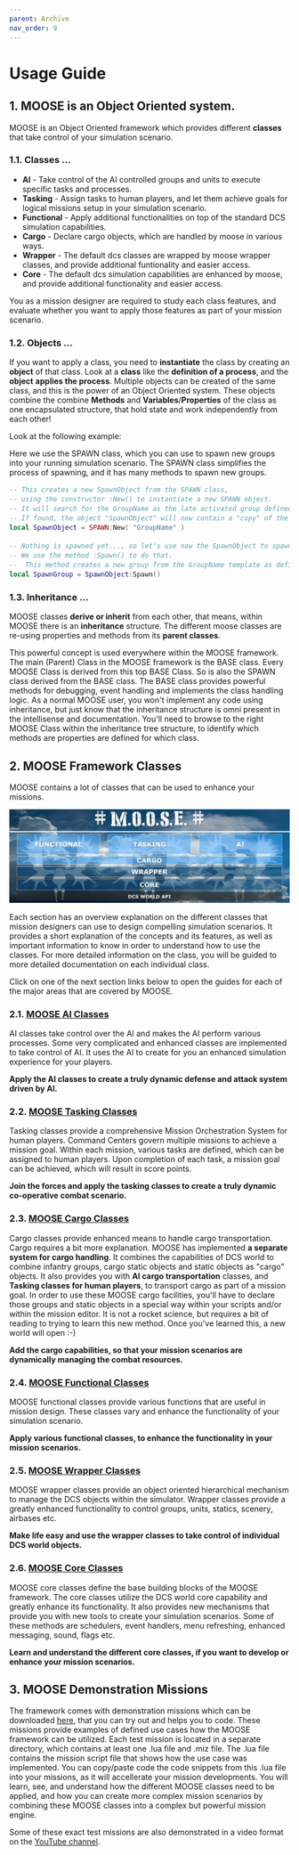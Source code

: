 ```yaml
---
parent: Archive
nav_order: 9
---
```


# Usage Guide

## 1. MOOSE is an Object Oriented system.

MOOSE is an Object Oriented framework which provides different **classes** that take control of your simulation scenario.

### 1.1. Classes ...

  * **AI** - Take control of the AI controlled groups and units to execute specific tasks and processes.
  * **Tasking** - Assign tasks to human players, and let them achieve goals for logical missions setup in your
    simulation scenario.
  * **Functional** - Apply additional functionalities on top of the standard DCS simulation capabilities.
  * **Cargo** - Declare cargo objects, which are handled by moose in various ways.
  * **Wrapper** - The default dcs classes are wrapped by moose wrapper classes, and provide additional funtionality and
    easier access.
  * **Core** - The default dcs simulation capabilities are enhanced by moose, and provide additional functionality and
    easier access.

You as a mission designer are required to study each class features, and evaluate whether you want to apply
those features as part of your mission scenario.

### 1.2. Objects ...

If you want to apply a class, you need to **instantiate** the class by creating an **object** of that class.
Look at a **class** like the **definition of a process**, and the **object** **applies the process**.
Multiple objects can be created of the same class, and this is the power of an Object Oriented system.
These objects combine the combine **Methods** and **Variables**/**Properties** of the class as one encapsulated
structure, that hold state and work independently from each other!

Look at the following example:

Here we use the SPAWN class, which you can use to spawn new groups into your running simulation scenario.
The SPAWN class simplifies the process of spawning, and it has many methods to spawn new groups.

```lua
-- This creates a new SpawnObject from the SPAWN class,
-- using the constructor :New() to instantiate a new SPAWN object.
-- It will search for the GroupName as the late activated group defined within your Mission Editor.
-- If found, the object "SpawnObject" will now contain a "copy" of the SPAWN class to apply the spawning process.
local SpawnObject = SPAWN:New( "GroupName" )

-- Nothing is spawned yet..., so let's use now the SpawnObject to spawn a new GROUP.
-- We use the method :Spawn() to do that.
--  This method creates a new group from the GroupName template as defined within the Mission Editor.
local SpawnGroup = SpawnObject:Spawn()
```

### 1.3. Inheritance ...

MOOSE classes **derive or inherit** from each other, that means,
within MOOSE there is an **inheritance** structure.
The different moose classes are re-using properties and methods from its **parent classes**.

This powerful concept is used everywhere within the MOOSE framework.
The main (Parent) Class in the MOOSE framework is the BASE class.
Every MOOSE Class is derived from this top BASE Class.
So is also the SPAWN class derived from the BASE class.
The BASE class provides powerful methods for debugging,
event handling and implements the class handling logic.
As a normal MOOSE user, you won't implement any code using inheritance,
but just know that the inheritance structure is omni present in the intellisense and documentation.
You'll need to browse to the right MOOSE Class within the inheritance tree structure,
to identify which methods are properties are defined for which class.



## 2. MOOSE Framework Classes

MOOSE contains a lot of classes that can be used to enhance your missions.

![MOOSE framework](../images/classes/overview.jpg)

Each section has an overview explanation on the different classes that mission designers can use to design compelling
simulation scenarios. It provides a short explanation of the concepts and its features, as well as important information
to know in order to understand how to use the classes.
For more detailed information on the class, you will be guided to more detailed documentation on each individual class.

Click on one of the next section links below to open the guides for each of the major areas that are covered by MOOSE.

### 2.1. [MOOSE AI Classes](classes-ai.md)

AI classes take control over the AI and makes the AI perform various processes.
Some very complicated and enhanced classes are implemented to take control of AI.
It uses the AI to create for you an enhanced simulation experience for your players.

**Apply the AI classes to create a truly dynamic defense and attack system driven by AI.**


### 2.2. [MOOSE Tasking Classes](classes-tasking.md)

Tasking classes provide a comprehensive Mission Orchestration System for human players.
Command Centers govern multiple missions to achieve a mission goal.
Within each mission, various tasks are defined, which can be assigned to human players.
Upon completion of each task, a mission goal can be achieved, which will result in score points.

**Join the forces and apply the tasking classes to create a truly dynamic co-operative combat scenario.**


### 2.3. [MOOSE Cargo Classes](classes-cargo.md)

Cargo classes provide enhanced means to handle cargo transportation.
Cargo requires a bit more explanation. MOOSE has implemented **a separate system for cargo handling**.
It combines the capabilities of DCS world to combine infantry groups, cargo static objects and static objects
as "cargo" objects.
It also provides you with **AI cargo transportation** classes,
and **Tasking classes for human players**, to transport cargo as part of a mission goal.
In order to use these MOOSE cargo facilities, you'll have to declare those groups and static objects
in a special way within your scripts and/or within the mission editor.
It is not a rocket science, but requires a bit of reading to trying to learn this new method.
Once you've learned this, a new world will open :-)

**Add the cargo capabilities, so that your mission scenarios are dynamically managing the combat resources.**


### 2.4. [MOOSE Functional Classes](classes-functional.md)

MOOSE functional classes provide various functions that are useful in mission design.
These classes vary and enhance the functionality of your simulation scenario.

**Apply various functional classes, to enhance the functionality in your mission scenarios.**


### 2.5. [MOOSE Wrapper Classes](classes-wrapper.md)

MOOSE wrapper classes provide an object oriented hierarchical mechanism to manage the DCS objects within the simulator.
Wrapper classes provide a greatly enhanced functionality to control groups, units, statics, scenery, airbases etc.

**Make life easy and use the wrapper classes to take control of individual DCS world objects.**


### 2.6. [MOOSE Core Classes](classes-core.md)

MOOSE core classes define the base building blocks of the MOOSE framework. 
The core classes utilize the DCS world core capability and greatly enhance its functionality.
It also provides new mechanisms that provide you with new tools to create your simulation scenarios.
Some of these methods are schedulers, event handlers, menu refreshing, enhanced messaging, sound, flags etc.

**Learn and understand the different core classes, if you want to develop or enhance your mission scenarios.**


## 3. MOOSE Demonstration Missions

The framework comes with demonstration missions which can be downloaded
[here](https://github.com/FlightControl-Master/MOOSE_MISSIONS/releases), that you can try out and helps you to code.
These missions provide examples of defined use cases how the MOOSE framework can be utilized. Each test mission is
located in a separate directory, which contains at least one .lua file and .miz file.
The .lua file contains the mission script file that shows how the use case was implemented.
You can copy/paste code the code snippets from this .lua file into your missions, as it will accellerate your mission
developments.
You will learn, see, and understand how the different MOOSE classes need to be applied, and how you can create
more complex mission scenarios by combining these MOOSE classes into a complex but powerful mission engine.

Some of these exact test missions are also demonstrated in a video format on the
[YouTube channel](https://www.youtube.com/channel/UCjrA9j5LQoWsG4SpS8i79Qg).
